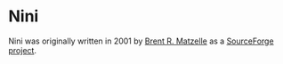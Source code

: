 # Nini

Nini was originally written in 2001 by [Brent R. Matzelle](https://sourceforge.net/u/bmatzelle/profile/) as a [SourceForge project](https://sourceforge.net/projects/nini/).

